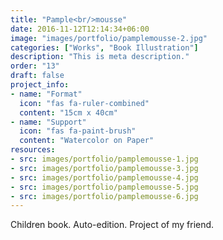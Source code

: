 ```yaml
---
title: "Pample<br/>mousse"
date: 2016-11-12T12:14:34+06:00
image: "images/portfolio/pamplemousse-2.jpg"
categories: ["Works", "Book Illustration"]
description: "This is meta description."
order: "13"
draft: false
project_info:
- name: "Format"
  icon: "fas fa-ruler-combined"
  content: "15cm x 40cm"
- name: "Support"
  icon: "fas fa-paint-brush"
  content: "Watercolor on Paper"
resources:
- src: images/portfolio/pamplemousse-1.jpg
- src: images/portfolio/pamplemousse-3.jpg
- src: images/portfolio/pamplemousse-4.jpg
- src: images/portfolio/pamplemousse-5.jpg
- src: images/portfolio/pamplemousse-6.jpg
---
```


Children book. Auto-edition. Project of my friend.
